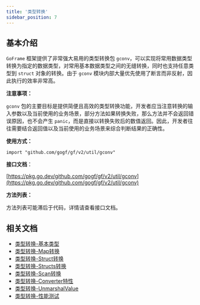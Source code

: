 ```yaml
---
title: '类型转换'
sidebar_position: 7
---
```


## 基本介绍

`GoFrame` 框架提供了非常强大易用的类型转换包 `gconv`，可以实现将常用数据类型转换为指定的数据类型，对常用基本数据类型之间的无缝转换，同时也支持任意类型到 `struct` 对象的转换。由于 `gconv` 模块内部大量优先使用了断言而非反射，因此执行的效率非常高。

**注意事项：**

`gconv` 包的主要目标是提供简便且高效的类型转换功能，开发者应当注意转换的输入参数以及当前使用的业务场景，部分方法如果转换失败，那么方法并不会返回错误原因，也不会产生 `panic`，而是直接以转换失败后的数值返回。因此，开发者往往需要结合返回值以及当前使用的业务场景来综合判断结果的正确性。

**使用方式：**

```
import "github.com/gogf/gf/v2/util/gconv"
```

**接口文档**：

[https://pkg.go.dev/github.com/gogf/gf/v2/util/gconv](https://pkg.go.dev/github.com/gogf/gf/v2/util/gconv)

**方法列表：**

方法列表可能滞后于代码，详情请查看接口文档。

## 相关文档

- [类型转换-基本类型](/docs/核心组件/类型转换/类型转换-基本类型)
- [类型转换-Map转换](/docs/核心组件/类型转换/类型转换-Map转换)
- [类型转换-Struct转换](/docs/核心组件/类型转换/类型转换-Struct转换)
- [类型转换-Structs转换](/docs/核心组件/类型转换/类型转换-Structs转换)
- [类型转换-Scan转换](/docs/核心组件/类型转换/类型转换-Scan转换)
- [类型转换-Converter特性](/docs/核心组件/类型转换/类型转换-Converter特性)
- [类型转换-UnmarshalValue](/docs/核心组件/类型转换/类型转换-UnmarshalValue)
- [类型转换-性能测试](/docs/核心组件/类型转换/类型转换-性能测试)